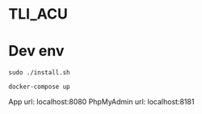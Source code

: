 # TLI_ACU


# Dev env

```
sudo ./install.sh
```


```
docker-compose up
```

App url: localhost:8080
PhpMyAdmin url: localhost:8181